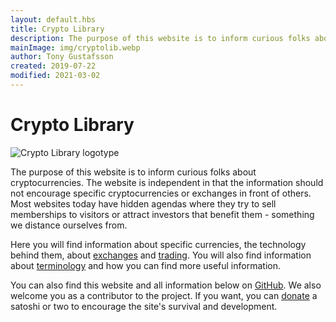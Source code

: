 ```yaml
---
layout: default.hbs
title: Crypto Library
description: The purpose of this website is to inform curious folks about cryptocurrencies. The website is independent in that the information should not encourage specific cryptocurrencies or exchanges in front of others.
mainImage: img/cryptolib.webp
author: Tony Gustafsson
created: 2019-07-22
modified: 2021-03-02
---
```


# Crypto Library

![Crypto Library logotype](/img/cryptolib.webp 'Crypto Library logotype')

The purpose of this website is to inform curious folks about cryptocurrencies. The website is independent in that the information should not encourage specific cryptocurrencies or exchanges in front of others. Most websites today have hidden agendas where they try to sell memberships to visitors or attract investors that benefit them - something we distance ourselves from.

Here you will find information about specific currencies, the technology behind them, about [exchanges](/market/exchanges.html) and [trading](/market/trading). You will also find information about [terminology](/terminology.html) and how you can find more useful information.

You can also find this website and all information below on [GitHub](https://github.com/tonygustafsson/cryptolib.info). We also welcome you as a contributor to the project. If you want, you can [donate](/donations.html) a satoshi or two to encourage the site's survival and development.
